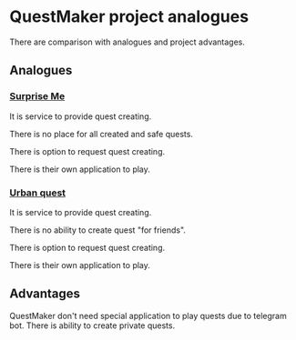 # QuestMaker project analogues
There are comparison with analogues and project advantages.

## Analogues
### [Surprise Me](https://surprizeme.ru/event)
It is service to provide quest creating.

There is no place for all created and safe quests.

There is option to request quest creating.

There is their own application to play.

### [Urban quest](https://surprizeme.ru/event)

It is service to provide quest creating.

There is no ability to create quest "for friends".

There is option to request quest creating.

There is their own application to play.

## Advantages
QuestMaker don't need special application to play quests due to telegram bot.
There is ability to create private quests.
